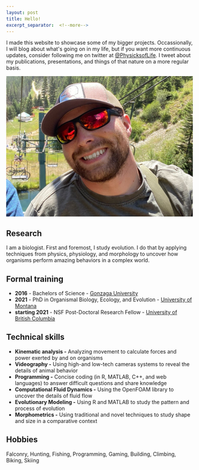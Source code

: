 ```yaml
---
layout: post
title: Hello!
excerpt_separator:  <!--more-->
---
```


I made this website to showcase some of my bigger projects. Occassionally, I will blog about what's going on in my life, but if you want more continuous updates, consider following me on twitter at [@PhysicksofLife](https://twitter.com/PhysicksofLife). I tweet about my publications, presentations, and things of that nature on a more regular basis.

![Profile picture](/assets/images/profile.jpg)

## Research

I am a biologist. First and foremost, I study evolution. I do that by applying techniques from physics, physiology, and morphology to uncover how organisms perform amazing behaviors in a complex world.

## Formal training

* **2016** - Bachelors of Science - [Gonzaga University](https://www.gonzaga.edu/)
* **2021** - PhD in Organismal Biology, Ecology, and Evolution - [University of Montana](https://hs.umt.edu/dbs/default.php)
* **starting 2021** - NSF Post-Doctoral Research Fellow - [University of British Columbia](https://www.zoology.ubc.ca/)

## Technical skills

* **Kinematic analysis -** Analyzing movement to calculate forces and power exerted by and on organisms
* **Videography -** Using high-and low-tech cameras systems to reveal the details of animal behavior
* **Programming -** Concise coding (in R, MATLAB, C++, and web languages) to answer difficult questions and share knowledge
* **Computational Fluid Dynamics -** Using the OpenFOAM library to uncover the details of fluid flow
* **Evolutionary Modeling -** Using R and MATLAB to study the pattern and process of evolution
* **Morphometrics -** Using traditional and novel techniques to study shape and size in a comparative context

## Hobbies
Falconry, Hunting, Fishing, Programming, Gaming, Building, Climbing, Biking, Skiing
